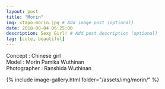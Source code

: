 ```yaml
---
layout: post
title: "Morin"
img: xtapo-morin.jpg # Add image post (optional)
date: 2018-08-04 06:25:00
description: Sexy Girl! # Add post description (optional)
tag: [cute, beautiful]
---
```

Concept : Chinese girl  
Model : Morin Pamika Wuthinan  
Photographer : Ranshida Wuthinan            

{% include image-gallery.html folder="/assets/img/morin/" %}
